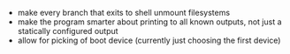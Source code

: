- make every branch that exits to shell unmount filesystems
- make the program smarter about printing to all known outputs, not just a
  statically configured output
- allow for picking of boot device (currently just choosing the first device)
